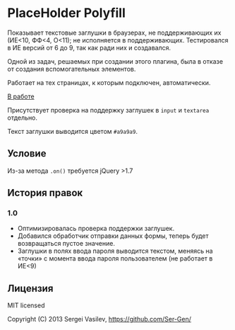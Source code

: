 # PlaceHolder Polyfill
Показывает текстовые заглушки в браузерах, не поддерживающих их (ИЕ<10, ФФ<4, О<11); не исполняется в поддерживающих. Тестировался в ИЕ версий от 6 до 9, так как ради них и создавался.

Одной из задач, решаемых при создании этого плагина, была в отказе от создания вспомогательных элементов.

Работает на тех страницах, к которым подключен, автоматически. 

[В работе](http://ser-gen.github.io/source/placeholderPolyfill/demo.html)

Присутствует проверка на поддержку заглушек в `input` и `textarea` отдельно.

Текст заглушки выводится цветом `#a9a9a9`.

## Условие
Из-за метода `.on()` требуется jQuery >1.7


## История правок
### 1.0
- Оптимизировалась проверка поддержки заглушек.
- Добавился обработчик отправки данных формы, теперь будет возвращаться пустое значение.
- Заглушки в полях ввода пароля выводится текстом, меняясь на «точки» с момента ввода пароля пользователем (не работает в ИЕ<9)

## Лицензия

MIT licensed

Copyright (C) 2013 Sergei Vasilev, https://github.com/Ser-Gen/
